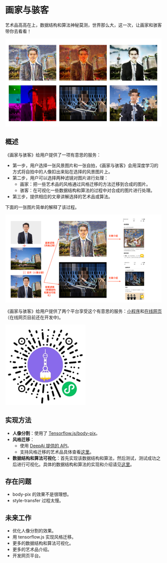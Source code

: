 # 画家与骇客

艺术品高高在上，数据结构和算法神秘莫测，世界那么大，这一次，让画家和骇客带你去看看！

![expample](./screenshots/example.png)

## 概述

《画家与骇客》给用户提供了一项有意思的服务：

- 第一步，用户选择一张风景图片和一张自拍，《画家与骇客》会用深度学习的方式将自拍中的人像扣出来贴在选择的风景图片上。
- 第二步，用户可以选择两种滤镜对图片进行处理：
  - 画家：把一些艺术品的风格通过风格迁移的方法迁移到合成的图片。
  - 骇客：在可视化一些数据结构和算法的过程中对合成的图片进行处理。
- 第三步，提供相应的文章讲解选择的艺术品或算法。

下面的一张图片简单的解释了该过程。

![process](./screenshots/process.png)

《画家与骇客》给用户提供了两个平台享受这个有意思的服务：[小程序](./wx-miniprogram)和[在线网页](./web)（在线网页目前还在开发中)。

![qrcode](./screenshots/qrcode.jpg)
  
## 实现方法

- **人像分割**：使用了 [Tensorflow.js/body-pix](https://github.com/tensorflow/tfjs-models/tree/master/body-pix)。
- **风格迁移**：
  - 使用 [DeepAi 提供的 API](https://deepai.org/machine-learning-model/fast-style-transfer)。
  - 支持风格迁移的艺术品具体查看[这里](./sdk)。
- **数据结构和算法可视化**：首先实现该数据结构和算法，然后测试，测试成功之后进行可视化。具体的数据结构和算法的实现和介绍请见[这里](./sdk)。

## 存在问题

- body-pix 的效果不是很理想。
- style-transfer 过程太慢。
  
## 未来工作

- 优化人像分割的效果。
- 用 tensorflow.js 实现风格迁移。
- 更多的数据结构和算法可视化。
- 更多的艺术品介绍。
- 开发网页平台。
